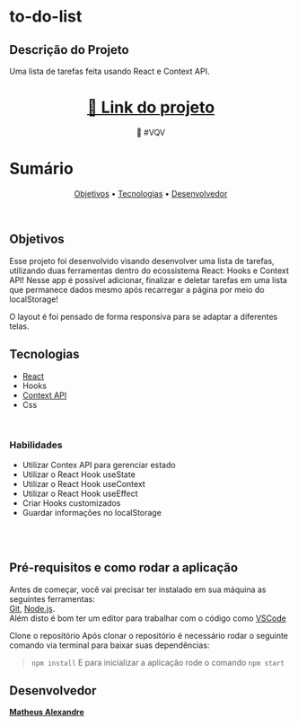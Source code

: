 # to-do-list

## Descrição do Projeto

<p>Uma lista de tarefas feita usando React e Context API.</p>
<h1 align="center">  <a href="https://alexandremhm.github.io/todo-react/">🔗 Link do projeto</a>  </h1>  <p align="center">🚀 #VQV</p>


# Sumário
<p align="center">  <a href="#objetivos">Objetivos</a> •  <a href="#tecnologias">Tecnologias</a>  • <a href="#desenvolvedor">Desenvolvedor</a>  </p>
<br/>

<!-- ## Demonstração da aplicação
<br/>
<img src="./to-do-list.gif" />
<br/>
<br/> -->

## Objetivos
Esse projeto foi desenvolvido visando desenvolver uma lista de tarefas, utilizando duas ferramentas dentro do ecossistema React: Hooks e Context API! Nesse app é possível adicionar, finalizar e deletar tarefas em uma lista que permanece dados mesmo após recarregar a página por meio do localStorage!

O layout é foi pensado de forma responsiva para se adaptar a diferentes telas.


## Tecnologias

- <a href="https://pt-br.reactjs.org/docs/getting-started.html">React</a>
- Hooks
- <a href="https://pt-br.reactjs.org/docs/context.html">Context API</a>
- Css

<br/>

### Habilidades

- Utilizar Contex API para gerenciar estado
- Utilizar o React Hook useState
- Utilizar o React Hook useContext
- Utilizar o React Hook useEffect
- Criar Hooks customizados
- Guardar informações no localStorage


<br/>
<br/>

##  Pré-requisitos e como rodar a aplicação

Antes de começar, você vai precisar ter instalado em sua máquina as seguintes ferramentas:  
[Git](https://git-scm.com/), [Node.js](https://nodejs.org/en/).  
Além disto é bom ter um editor para trabalhar com o código como [VSCode](https://code.visualstudio.com/)

Clone o repositório
Após clonar o repositório é necessário rodar o seguinte comando via terminal para baixar suas dependências:
> ``` npm install ```
E para inicializar a aplicação rode o comando
> ``` npm start ```

## Desenvolvedor

<a href="https://github.com/alexandremhm">**Matheus Alexandre**</a>

